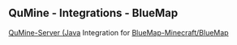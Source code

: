 QuMine - Integrations - BlueMap
---

[QuMine-Server (Java](https://github.com/qumine/qumine-server-java) Integration for [BlueMap-Minecraft/BlueMap](https://github.com/BlueMap-Minecraft/BlueMap)